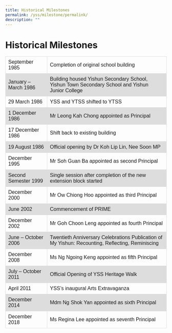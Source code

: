 ```yaml
---
title: Historical Milestones
permalink: /yss/milestone/permalink/
description: ""
---
```

Historical Milestones
=====================

<style>
table {
  font-family: arial, sans-serif;
  border-collapse: collapse;
  width: 100%;
}

td, th {
  border: 1px solid #dddddd;
  text-align: left;
  padding: 8px;
}

tr:nth-child(even) {
  background-color: #dddddd;
}
</style>
<table class="tg">
<tbody>
	<tr>
    <td class="tg-7xv2">September 1985</td>
    <td class="tg-7xv2">Completion of original school building</td>
  </tr>
  <tr>
    <td class="tg-jbyc">January – March 1986</td>
    <td class="tg-jbyc">Building housed Yishun Secondary School, Yishun Town Secondary School and Yishun Junior College</td>
  </tr>
  <tr>
    <td class="tg-7xv2">29 March 1986</td>
    <td class="tg-7xv2">YSS and YTSS shifted to YTSS</td>
  </tr>
  <tr>
    <td class="tg-jbyc">1 December 1986</td>
    <td class="tg-jbyc">Mr Leong Kah Chong appointed as Principal</td>
  </tr>
  <tr>
    <td class="tg-7xv2">17 December 1986</td>
    <td class="tg-7xv2">Shift back to existing building</td>
  </tr>
  <tr>
    <td class="tg-jbyc">19 August 1986</td>
    <td class="tg-jbyc">Official opening by Dr Koh Lip Lin, Nee Soon MP</td>
  </tr>
  <tr>
    <td class="tg-7xv2">December 1995</td>
    <td class="tg-7xv2">Mr Soh Guan Ba appointed as second Principal</td>
  </tr>
  <tr>
    <td class="tg-jbyc">Second Semester 1999</td>
    <td class="tg-jbyc">Single session after completion of the new extension block started</td>
  </tr>
  <tr>
    <td class="tg-7xv2">December 2000</td>
    <td class="tg-7xv2">Mr Ow Chiong Hoo appointed as third Principal</td>
  </tr>
  <tr>
    <td class="tg-jbyc">June 2002</td>
    <td class="tg-jbyc">Commencement of PRIME</td>
  </tr>
  <tr>
    <td class="tg-7xv2">December 2002</td>
    <td class="tg-7xv2">Mr Goh Choon Leng appointed as fourth Principal</td>
  </tr>
  <tr>
    <td class="tg-jbyc">June – October 2006</td>
    <td class="tg-jbyc">Twentieth Anniversary Celebrations Publication of My Yishun: Recounting, Reflecting, Reminiscing<br></td>
  </tr>
  <tr>
    <td class="tg-7xv2">December 2008</td>
    <td class="tg-7xv2">Ms Ng Ngoing Keng appointed as fifth Principal</td>
  </tr>
  <tr>
    <td class="tg-jbyc">July – October 2011</td>
    <td class="tg-jbyc">Official Opening of YSS Heritage Walk</td>
  </tr>
  <tr>
    <td class="tg-7xv2">April 2011</td>
    <td class="tg-7xv2">YSS’s inaugural Arts Extravaganza</td>
  </tr>
  <tr>
    <td class="tg-jbyc">December 2014</td>
    <td class="tg-jbyc">Mdm Ng Shok Yan appointed as sixth Principal</td>
  </tr>
  <tr>
    <td class="tg-7xv2">December 2018</td>
    <td class="tg-7xv2">Ms Regina Lee appointed as seventh Principal</td>
  </tr>
</tbody>
</table>